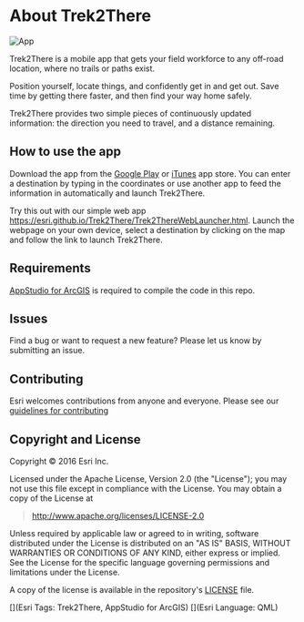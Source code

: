 # About Trek2There

![App](./thumbnail.png)

Trek2There is a mobile app that gets your field workforce to any off-road location, where no trails or paths exist.

Position yourself, locate things, and confidently get in and get out. Save time by getting there faster, and then find your way home safely.

Trek2There provides two simple pieces of continuously updated information: the direction you need to travel, and a distance remaining.

## How to use the app

Download the app from the [Google Play](https://play.google.com/store/apps/details?id=com.esri.trek2there) or [iTunes](https://itunes.apple.com/au/app/trek2there/id1162308506) app store. You can enter a destination by typing in the coordinates or use another app to feed the information in automatically and launch Trek2There. 

Try this out with our simple web app https://esri.github.io/Trek2There/Trek2ThereWebLauncher.html. Launch the webpage on your own device, select a destination by clicking on the map and follow the link to launch Trek2There.

## Requirements

<a href="http://www.esri.com/landing-pages/appstudio">AppStudio for ArcGIS</a> is required to compile the code in this repo.

## Issues

Find a bug or want to request a new feature?  Please let us know by submitting an issue.

## Contributing

Esri welcomes contributions from anyone and everyone. Please see our [guidelines for contributing](https://github.com/esri/contributing)

## Copyright and License

Copyright © 2016 Esri Inc.

Licensed under the Apache License, Version 2.0 (the "License");
you may not use this file except in compliance with the License.
You may obtain a copy of the License at

> http://www.apache.org/licenses/LICENSE-2.0

Unless required by applicable law or agreed to in writing, software
distributed under the License is distributed on an "AS IS" BASIS,
WITHOUT WARRANTIES OR CONDITIONS OF ANY KIND, either express or implied.
See the License for the specific language governing permissions and
limitations under the License.

A copy of the license is available in the repository's [LICENSE](./LICENSE) file.

[](Esri Tags: Trek2There, AppStudio for ArcGIS) 
[](Esri Language: QML)

